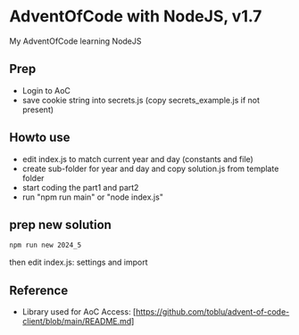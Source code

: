 # AdventOfCode with NodeJS, v1.7

My AdventOfCode learning NodeJS

## Prep

* Login to AoC
* save cookie string into secrets.js (copy secrets_example.js if not present)

## Howto use

* edit index.js to match current year and day (constants and file)
* create sub-folder for year and day and copy solution.js from template folder
* start coding the part1 and part2
* run "npm run main" or "node index.js"

## prep new solution

~~~~bash
npm run new 2024_5
~~~~

then edit index.js: settings and import

## Reference

* Library used for AoC Access: [https://github.com/toblu/advent-of-code-client/blob/main/README.md]
